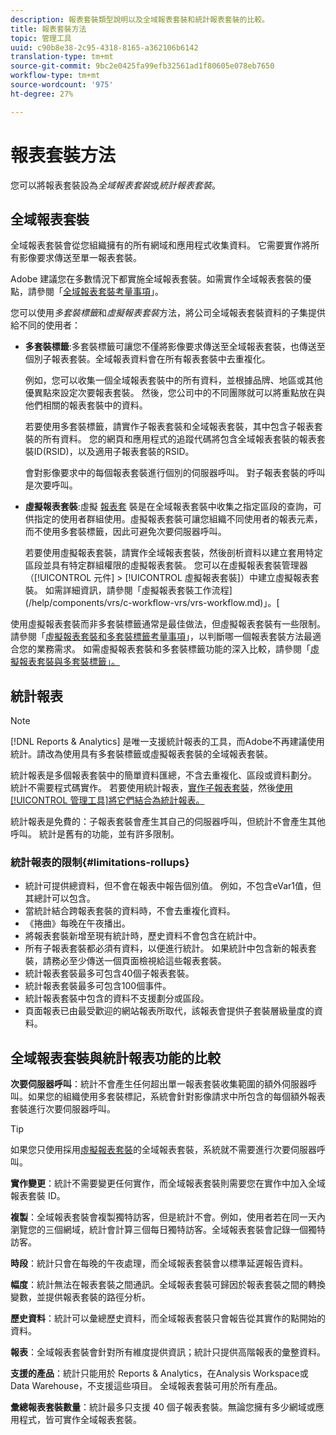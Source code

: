 ```yaml
---
description: 報表套裝類型說明以及全域報表套裝和統計報表套裝的比較。
title: 報表套裝方法
topic: 管理工具
uuid: c90b8e38-2c95-4318-8165-a362106b6142
translation-type: tm+mt
source-git-commit: 9bc2e0425fa99efb32561ad1f80605e078eb7650
workflow-type: tm+mt
source-wordcount: '975'
ht-degree: 27%

---
```



# 報表套裝方法

<!-- change filename since page name changed? -->

您可以將報表套裝設為&#x200B;*全域報表套裝*&#x200B;或&#x200B;*統計報表套裝*。

## 全域報表套裝

全域報表套裝會從您組織擁有的所有網域和應用程式收集資料。 它需要實作將所有影像要求傳送至單一報表套裝。

Adobe 建議您在多數情況下都實施全域報表套裝。如需實作全域報表套裝的優點，請參閱「[全域報表套裝考量事項](https://experienceleague.adobe.com/docs/analytics/implementation/prepare/global-rs.html)」。

您可以使用&#x200B;*多套裝標籤*&#x200B;和&#x200B;*虛擬報表套裝*&#x200B;方法，將公司全域報表套裝資料的子集提供給不同的使用者：

* **多套裝標籤**:多套裝標籤可讓您不僅將影像要求傳送至全域報表套裝，也傳送至個別子報表套裝。全域報表資料會在所有報表套裝中去重複化。

   例如，您可以收集一個全域報表套裝中的所有資料，並根據品牌、地區或其他優異點來設定次要報表套裝。 然後，您公司中的不同團隊就可以將重點放在與他們相關的報表套裝中的資料。

   若要使用多套裝標籤，請實作子報表套裝和全域報表套裝，其中包含子報表套裝的所有資料。 您的網頁和應用程式的追蹤代碼將包含全域報表套裝的報表套裝ID(RSID)，以及適用子報表套裝的RSID。<!-- Wording/be more specific? And include any links? -->

   會對影像要求中的每個報表套裝進行個別的伺服器呼叫。 對子報表套裝的呼叫是次要呼叫。

* **虛擬報表套裝**:虛擬 [報表套](/help/components/vrs/vrs-about.md) 裝是在全域報表套裝中收集之指定區段的查詢，可供指定的使用者群組使用。虛擬報表套裝可讓您組織不同使用者的報表元素，而不使用多套裝標籤，因此可避免次要伺服器呼叫。

   若要使用虛擬報表套裝，請實作全域報表套裝，然後剖析資料以建立套用特定區段並具有特定群組權限的虛擬報表套裝。 您可以在虛擬報表套裝管理器（[!UICONTROL 元件] > [!UICONTROL 虛擬報表套裝]）中建立虛擬報表套裝。 如需詳細資訊，請參閱「虛擬報表套裝工作流程](/help/components/vrs/c-workflow-vrs/vrs-workflow.md)」。[

使用虛擬報表套裝而非多套裝標籤通常是最佳做法，但虛擬報表套裝有一些限制。 請參閱「[虛擬報表套裝和多套裝標籤考量事項](/help/components/vrs/vrs-considerations.md)」，以判斷哪一個報表套裝方法最適合您的業務需求。 如需虛擬報表套裝和多套裝標籤功能的深入比較，請參閱「[虛擬報表套裝與多套裝標籤」。](/help/components/vrs/vrs-about.md#section_317E4D21CCD74BC38166D2F57D214F78)

## 統計報表

>[!NOTE]
>
>[!DNL Reports & Analytics] 是唯一支援統計報表的工具，而Adobe不再建議使用統計。請改為使用具有多套裝標籤或虛擬報表套裝的全域報表套裝。

統計報表是多個報表套裝中的簡單資料匯總，不含去重複化、區段或資料劃分。 統計不需要程式碼實作。 若要使用統計報表，[實作子報表套裝](/help/admin/c-manage-report-suites/c-new-report-suite/t-create-a-report-suite.md)，然後[使用[!UICONTROL 管理工具]將它們結合為統計報表。](/help/admin/c-manage-report-suites/t-rollups.md)

統計報表是免費的：子報表套裝會產生其自己的伺服器呼叫，但統計不會產生其他呼叫。 統計是舊有的功能，並有許多限制。

### 統計報表的限制{#limitations-rollups}

* 統計可提供總資料，但不會在報表中報告個別值。 例如，不包含eVar1值，但其總計可以包含。
* 當統計結合跨報表套裝的資料時，不會去重複化資料。
* 《捲曲》每晚在午夜播出。
* 將報表套裝新增至現有統計時，歷史資料不會包含在統計中。
* 所有子報表套裝都必須有資料，以便進行統計。 如果統計中包含新的報表套裝，請務必至少傳送一個頁面檢視給這些報表套裝。
* 統計報表套裝最多可包含40個子報表套裝。
* 統計報表套裝最多可包含100個事件。
* 統計報表套裝中包含的資料不支援劃分或區段。
* 頁面報表已由最受歡迎的網站報表所取代，該報表會提供子套裝層級量度的資料。

## 全域報表套裝與統計報表功能的比較

**次要伺服器呼叫**：統計不會產生任何超出單一報表套裝收集範圍的額外伺服器呼叫。如果您的組織使用多套裝標記，系統會針對影像請求中所包含的每個額外報表套裝進行次要伺服器呼叫。

>[!TIP]
>
> 如果您只使用採用[虛擬報表套裝](/help/components/vrs/vrs-considerations.md)的全域報表套裝，系統就不需要進行次要伺服器呼叫。

**實作變更**：統計不需要變更任何實作，而全域報表套裝則需要您在實作中加入全域報表套裝 ID。

**複製**：全域報表套裝會複製獨特訪客，但是統計不會。例如，使用者若在同一天內瀏覽您的三個網域，統計會計算三個每日獨特訪客。全域報表套裝會記錄一個獨特訪客。

**時段**：統計只會在每晚的午夜處理，而全域報表套裝會以標準延遲報告資料。

**幅度**：統計無法在報表套裝之間通訊。全域報表套裝可歸因於報表套裝之間的轉換變數，並提供報表套裝的路徑分析。

**歷史資料**：統計可以彙總歷史資料，而全域報表套裝只會報告從其實作的點開始的資料。

**報表**：全域報表套裝會針對所有維度提供資訊；統計只提供高階報表的彙整資料。

**支援的產品**：統計只能用於 Reports &amp; Analytics，在Analysis Workspace或Data Warehouse，不支援這些項目。 全域報表套裝可用於所有產品。

**彙總報表套裝數量**：統計最多只支援 40 個子報表套裝。無論您擁有多少網域或應用程式，皆可實作全域報表套裝。
